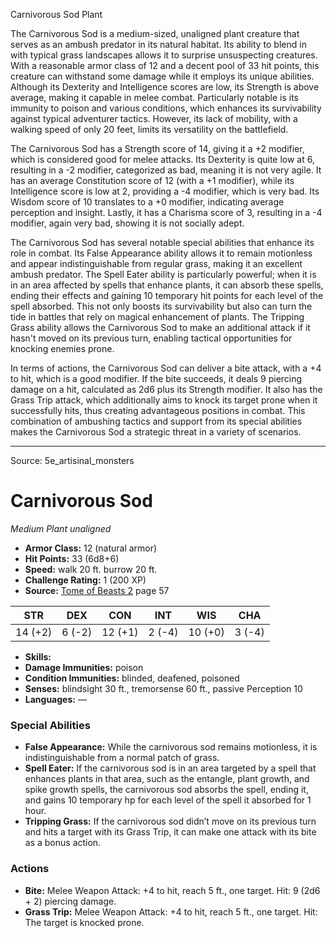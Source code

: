 <MonsterName/>Carnivorous Sod</MonsterName>
<CreatureType/>Plant</CreatureType>

<summary>The Carnivorous Sod is a medium-sized, unaligned plant creature that serves as an ambush predator in its natural habitat. Its ability to blend in with typical grass landscapes allows it to surprise unsuspecting creatures. With a reasonable armor class of 12 and a decent pool of 33 hit points, this creature can withstand some damage while it employs its unique abilities. Although its Dexterity and Intelligence scores are low, its Strength is above average, making it capable in melee combat. Particularly notable is its immunity to poison and various conditions, which enhances its survivability against typical adventurer tactics. However, its lack of mobility, with a walking speed of only 20 feet, limits its versatility on the battlefield. </summary>

<detail>

The Carnivorous Sod has a Strength score of 14, giving it a +2 modifier, which is considered good for melee attacks. Its Dexterity is quite low at 6, resulting in a -2 modifier, categorized as bad, meaning it is not very agile. It has an average Constitution score of 12 (with a +1 modifier), while its Intelligence score is low at 2, providing a -4 modifier, which is very bad. Its Wisdom score of 10 translates to a +0 modifier, indicating average perception and insight. Lastly, it has a Charisma score of 3, resulting in a -4 modifier, again very bad, showing it is not socially adept.

The Carnivorous Sod has several notable special abilities that enhance its role in combat. Its False Appearance ability allows it to remain motionless and appear indistinguishable from regular grass, making it an excellent ambush predator. The Spell Eater ability is particularly powerful; when it is in an area affected by spells that enhance plants, it can absorb these spells, ending their effects and gaining 10 temporary hit points for each level of the spell absorbed. This not only boosts its survivability but also can turn the tide in battles that rely on magical enhancement of plants. The Tripping Grass ability allows the Carnivorous Sod to make an additional attack if it hasn't moved on its previous turn, enabling tactical opportunities for knocking enemies prone.

In terms of actions, the Carnivorous Sod can deliver a bite attack, with a +4 to hit, which is a good modifier. If the bite succeeds, it deals 9 piercing damage on a hit, calculated as 2d6 plus its Strength modifier. It also has the Grass Trip attack, which additionally aims to knock its target prone when it successfully hits, thus creating advantageous positions in combat. This combination of ambushing tactics and support from its special abilities makes the Carnivorous Sod a strategic threat in a variety of scenarios.</detail>



---

Source: 5e_artisinal_monsters

# Carnivorous Sod

*Medium* *Plant* *unaligned*

- **Armor Class:** 12 (natural armor)
- **Hit Points:** 33 (6d8+6)
- **Speed:** walk 20 ft. burrow 20 ft.
- **Challenge Rating:** 1 (200 XP)
- **Source:** [Tome of Beasts 2](https://koboldpress.com/kpstore/product/tome-of-beasts-2-for-5th-edition) page 57

| STR | DEX | CON | INT | WIS | CHA |
| --- | --- | --- | --- | --- | --- |
| 14 (+2) | 6 (-2) | 12 (+1) | 2 (-4) | 10 (+0) | 3 (-4) |

- **Skills:** 
- **Damage Immunities:** poison
- **Condition Immunities:** blinded, deafened, poisoned
- **Senses:** blindsight 30 ft., tremorsense 60 ft., passive Perception 10
- **Languages:** —

### Special Abilities

- **False Appearance:** While the carnivorous sod remains motionless, it is indistinguishable from a normal patch of grass.
- **Spell Eater:** If the carnivorous sod is in an area targeted by a spell that enhances plants in that area, such as the entangle, plant growth, and spike growth spells, the carnivorous sod absorbs the spell, ending it, and gains 10 temporary hp for each level of the spell it absorbed for 1 hour.
- **Tripping Grass:** If the carnivorous sod didn’t move on its previous turn and hits a target with its Grass Trip, it can make one attack with its bite as a bonus action.

### Actions

- **Bite:** Melee Weapon Attack: +4 to hit, reach 5 ft., one target. Hit: 9 (2d6 + 2) piercing damage.
- **Grass Trip:** Melee Weapon Attack: +4 to hit, reach 5 ft., one target. Hit: The target is knocked prone.




